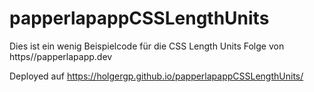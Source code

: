 # papperlapappCSSLengthUnits

Dies ist ein wenig Beispielcode für die CSS Length Units Folge von https//papperlapapp.dev

Deployed auf https://holgergp.github.io/papperlapappCSSLengthUnits/
